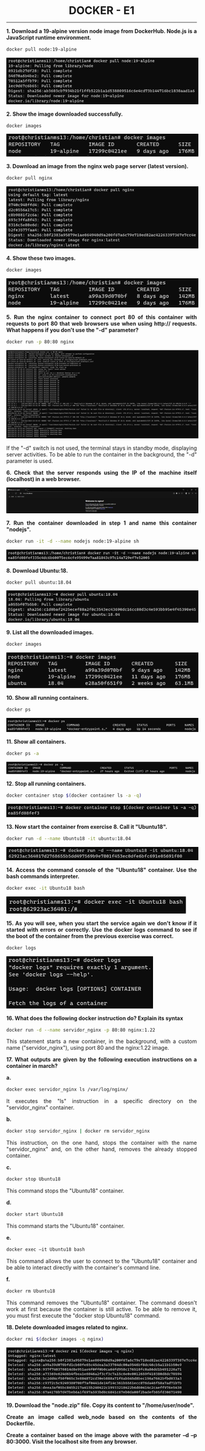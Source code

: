 <style>
  h1{
    border: none;
    margin-bottom: 2px;
    text-align: center;
    font-weight: bold;
  }

  img{
    border: 2px solid black;
  }

  p{
    text-align: justify;
  }
</style>

<h1>DOCKER - E1</h1>

<hr>

<p><b>1. Download a 19-alpine version node image from DockerHub. Node.js is a JavaScript runtime environment.</b></p>

```bash
docker pull node:19-alpine
```

<img src="img/ej1.png">

<p><b>2. Show the image downloaded successfully.</b></p>

```bash
docker images
```

<img src="img/ej2.png">

<p><b>3. Download an image from the nginx web page server (latest version).</b></p>

```bash
docker pull nginx
```

<img src="img/ej3.png">

<p><b>4. Show these two images.</b></p>

```bash
docker images
```

<img src="img/ej4.png">

<p><b>5. Run the nginx container to connect port 80 of this container with requests to port 80 that web browsers use when using http:// requests. What happens if you don't use the "-d" parameter?</b></p>

```bash
docker run -p 80:80 nginx
```

<img src="img/ej5.png">

<p>If the "-d" switch is not used, the terminal stays in standby mode, displaying server activities. To be able to run the container in the background, the "-d" parameter is used.</p>

<p><b>6. Check that the server responds using the IP of the machine itself (localhost) in a web browser.</b></p>

<img src="img/ej6.png">

<p><b>7. Run the container downloaded in step 1 and name this container "nodejs".</b></p>

```bash
docker run -it -d --name nodejs node:19-alpine sh
```

<img src="img/ej7.png">

<p><b>8. Download Ubuntu:18.</b></p>

```bash
docker pull ubuntu:18.04
```

<img src="img/ej8.png">

<p><b>9. List all the downloaded images.</b></p>

```bash
docker images
```

<img src="img/ej9.png">

<p><b>10. Show all running containers.</b></p>

```bash
docker ps
```

<img src="img/ej10.png">

<p><b>11. Show all containers.</b></p>

```bash
docker ps -a
```

<img src="img/ej11.png">

<p><b>12. Stop all running containers.</b></p>

```bash
docker container stop $(docker container ls -a -q)
```

<img src="img/ej12.png">

<p><b>13. Now start the container from exercise 8. Call it "Ubuntu18".</b></p>

```bash
docker run -d --name Ubuntu18 -it ubuntu:18.04
```

<img src="img/ej13.png">

<p><b>14. Access the command console of the "Ubuntu18" container. Use the bash commands interpreter.</b></p>

```bash
docker exec -it Ubuntu18 bash
```

<img src="img/ej14.png">

<p><b>15. As you will see, when you start the service again we don't know if it started with errors or correctly. Use the docker logs command to see if the boot of the container from the previous exercise was correct.</b></p>

```bash
docker logs
```

<img src="img/ej15.png">

<p><b>16. What does the following docker instruction do? Explain its syntax</b></p>

```bash
docker run -d --name servidor_nginx -p 80:80 nginx:1.22
```

<p>This statement starts a new container, in the background, with a custom name ("servidor_nginx"), using port 80 and the nginx:1.22 image.</p>

<p><b>17. What outputs are given by the following execution instructions on a container in march?</b></p>

<p><b>a. </b></p>

```bash
docker exec servidor_nginx ls /var/log/nginx/
```

<p>It executes the "ls" instruction in a specific directory on the "servidor_nginx" container.</p>

<p><b>b. </b></p>

```bash
docker stop servidor_nginx | docker rm servidor_nginx
```

<p>This instruction, on the one hand, stops the container with the name "servidor_nginx" and, on the other hand, removes the already stopped container.</p>

<p><b>c. </b></p>

```bash
docker stop Ubuntu18
```

<p>This command stops the "Ubuntu18" container.</p>

<p><b>d. </b></p>

```bash
docker start Ubuntu18
```

<p>This command starts the "Ubuntu18" container.</p>

<p><b>e. </b></p>

```bash
docker exec –it Ubuntu18 bash
```

<p>This command allows the user to connect to the "Ubuntu18" container and be able to interact directly with the container's command line.</p>

<p><b>f. </b></p>

```bash
docker rm Ubuntu18
```

<p>This command removes the "Ubuntu18" container. The command doesn't work at first because the container is still active. To be able to remove it, you must first execute the "docker stop Ubuntu18" command.</p>

<p><b>18. Delete downloaded images related to nginx.</b></p>

```bash
docker rmi $(docker images -q nginx)
```

<img src="img/ej18.png">

<p><b>19. Download the "node.zip" file. Copy its content to "/home/user/node".</b></p>

<p><b>Create an image called web_node based on the contents of the Dockerfile.</b></p>

<p><b>Create a container based on the image above with the parameter –d –p 80:3000. Visit the localhost site from any browser.</b></p>

```bash

```